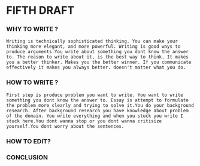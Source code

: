 # FIFTH DRAFT

### WHY TO WRITE ?

    Writing is technically sophisticated thinking. You can make your thinking more elegant, and more powerful. Writing is good ways to produce arguments.You write about something you dont know the answer to. The reason to write about it, is the best way to think. It makes you a better thinker. Makes you the better winner. If you communicate effectively it makes you always better. doesn't matter what you do.


### HOW TO WRITE ?

    First step is produce problem you want to write. You want to write something you dont know the answer to. Essay is attempt to formulate the problem more clearly and trying to solve it.You do your background research. After background research you have knowledge about problem of the domain. You write everything and when you stuck you write I stuck here.You dont wanna stop or you dont wanna critisize yourself.You dont worry about the sentences.

### HOW TO EDIT?



### CONCLUSION